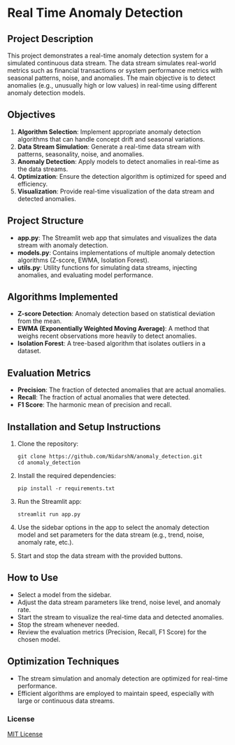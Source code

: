 # Real Time Anomaly Detection

## Project Description

This project demonstrates a real-time anomaly detection system for a simulated continuous data stream. The data stream simulates real-world metrics such as financial transactions or system performance metrics with seasonal patterns, noise, and anomalies. The main objective is to detect anomalies (e.g., unusually high or low values) in real-time using different anomaly detection models.

## Objectives

1. **Algorithm Selection**: Implement appropriate anomaly detection algorithms that can handle concept drift and seasonal variations.
2. **Data Stream Simulation**: Generate a real-time data stream with patterns, seasonality, noise, and anomalies.
3. **Anomaly Detection**: Apply models to detect anomalies in real-time as the data streams.
4. **Optimization**: Ensure the detection algorithm is optimized for speed and efficiency.
5. **Visualization**: Provide real-time visualization of the data stream and detected anomalies.

## Project Structure

- **app.py**: The Streamlit web app that simulates and visualizes the data stream with anomaly detection.
- **models.py**: Contains implementations of multiple anomaly detection algorithms (Z-score, EWMA, Isolation Forest).
- **utils.py**: Utility functions for simulating data streams, injecting anomalies, and evaluating model performance.
  
## Algorithms Implemented

- **Z-score Detection**: Anomaly detection based on statistical deviation from the mean.
- **EWMA (Exponentially Weighted Moving Average)**: A method that weighs recent observations more heavily to detect anomalies.
- **Isolation Forest**: A tree-based algorithm that isolates outliers in a dataset.

## Evaluation Metrics

- **Precision**: The fraction of detected anomalies that are actual anomalies.
- **Recall**: The fraction of actual anomalies that were detected.
- **F1 Score**: The harmonic mean of precision and recall.

## Installation and Setup Instructions

1. Clone the repository:

   ```terminal
   git clone https://github.com/NidarshN/anomaly_detection.git
   cd anomaly_detection
   ```

2. Install the required dependencies:

   ```terminal
   pip install -r requirements.txt
   ```

3. Run the Streamlit app:

   ```terminal
   streamlit run app.py
   ```

4. Use the sidebar options in the app to select the anomaly detection model and set parameters for the data stream (e.g., trend, noise, anomaly rate, etc.).
5. Start and stop the data stream with the provided buttons.

## How to Use

- Select a model from the sidebar.
- Adjust the data stream parameters like trend, noise level, and anomaly rate.
- Start the stream to visualize the real-time data and detected anomalies.
- Stop the stream whenever needed.
- Review the evaluation metrics (Precision, Recall, F1 Score) for the chosen model.

## Optimization Techniques

- The stream simulation and anomaly detection are optimized for real-time performance.
- Efficient algorithms are employed to maintain speed, especially with large or continuous data streams.

### License

[MIT License](./LICENSE)

